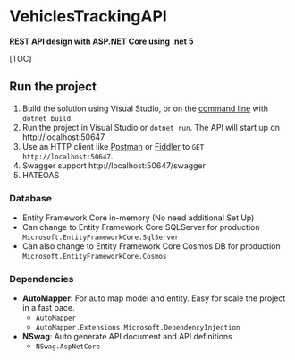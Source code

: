 # VehiclesTrackingAPI 

**REST API design with ASP.NET Core using .net 5**

[TOC]

## Run the project

1. Build the solution using Visual Studio, or on the [command line](https://www.microsoft.com/net/core) with `dotnet build`.
2. Run the project in Visual Studio or `dotnet run`. The API will start up on http://localhost:50647
3. Use an HTTP client like [Postman](https://www.getpostman.com/) or [Fiddler](https://www.telerik.com/download/fiddler) to `GET http://localhost:50647`.
4. Swagger support http://localhost:50647/swagger
5. HATEOAS

### Database
- Entity Framework Core in-memory (No need additional Set Up)
- Can change to Entity Framework Core SQLServer for production `Microsoft.EntityFrameworkCore.SqlServer`
- Can also change to Entity Framework Core Cosmos DB for production `Microsoft.EntityFrameworkCore.Cosmos`


### Dependencies
- **AutoMapper**: For auto map model and entity. Easy for scale the project in a fast pace.
	- `AutoMapper`
	- `AutoMapper.Extensions.Microsoft.DependencyInjection`
- **NSwag**: Auto generate API document and API definitions
	- `NSwag.AspNetCore`
